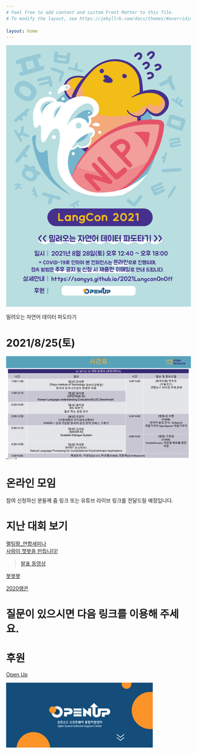 ```yaml
---
# Feel free to add content and custom Front Matter to this file.
# To modify the layout, see https://jekyllrb.com/docs/themes/#overriding-theme-defaults

layout: home
---
```


                  


<img src="./pic/pos.png" width="900"><BR>

밀려오는 자연어 데이터 파도타기
      

#  2021/8/25(토)                             
                       
     
 <img src="./pic/time.png" width="900"><BR>                     

# 온라인 모임
참여 신청하신 분들께 줌 링크 또는 유튜브 라이브 링크를 전달드릴 예정입니다.         


# 지난 대회 보기          
[멜팅팡_연합세미나](https://www.onoffmix.com/event/110570)                   
[사람이 챗봇을 만듭니다!](https://www.onoffmix.com/event/124842)            
 >[발표 동영상](https://www.youtube.com/playlist?list=PLqkITFr6P-oRQu0OJCIqHuff-ubbCkWlL)                   

[봇봇봇](https://www.onoffmix.com/event/89407) 

[2020랭콘](https://www.youtube.com/playlist?list=PLqkITFr6P-oRTpBB7GZB7zRq70RQ4Brqt)


# 질문이 있으시면 다음 링크를 이용해 주세요.

# 후원                       

[Open Up](https://www.oss.kr/oss_intro)            

<img src="./pic/open.png" width="400"><BR>







